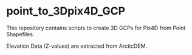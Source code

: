 # point_to_3Dpix4D_GCP

This repository contains scripts to create 3D GCPs for Pix4D from Point Shapefiles.

Elevation Data (Z-values) are extracted from ArcticDEM.
